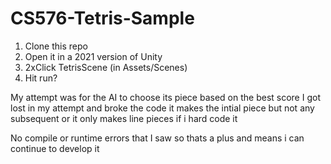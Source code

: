 # CS576-Tetris-Sample

1. Clone this repo
2. Open it in a 2021 version of Unity
3. 2xClick TetrisScene (in Assets/Scenes)
4. Hit run?

My attempt was for the AI to choose its piece based on the best score
I got lost in my attempt and broke the code it makes the intial piece
but not any subsequent or it only makes line pieces if i hard code it

No compile or runtime errors that I saw so thats a plus and means i can 
continue to develop it
